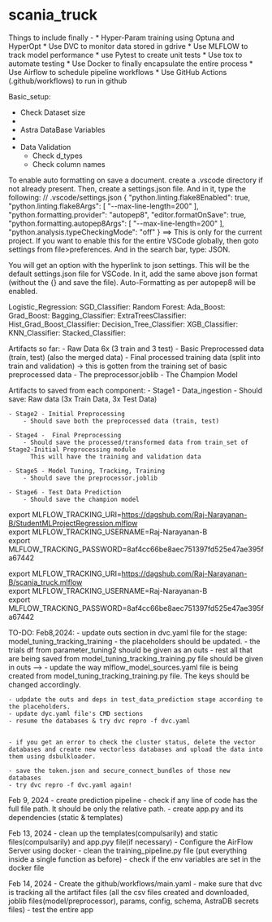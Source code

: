 # scania_truck

Things to include finally -
    * Hyper-Param training using Optuna and HyperOpt
    * Use DVC to monitor data stored in gdrive
    * Use MLFLOW to track model performance
    * use Pytest to create unit tests
    * Use tox to automate testing
    * Use Docker to finally encapsulate the entire process
    * Use Airflow to schedule pipeline workflows
    * Use GitHub Actions (.github/workflows) to run in github

Basic_setup:
- Check Dataset size
- 
- Astra DataBase Variables
- 
- Data Validation
    * Check d_types
    * Check column names
    
To enable auto formatting on save a document. create a .vscode directory if not already present.
Then, create a settings.json file.
And in it, type the following:
// .vscode/settings.json
{
    "python.linting.flake8Enabled": true,
    "python.linting.flake8Args": [
        "--max-line-length=200"
    ],
    "python.formatting.provider": "autopep8",
    "editor.formatOnSave": true,
    "python.formatting.autopep8Args": [
        "--max-line-length=200"
    ],
    "python.analysis.typeCheckingMode": "off"
}
==> This is only for the current project. If you want to enable this for the entire VSCode globally, then goto settings from file>preferences. And in the search bar, type: JSON.

You will get an option with the hyperlink to json settings. This will be the default settings.json file for VSCode. In it, add the same above json format (without the {} and save the file). Auto-Formatting as per autopep8 will be enabled.

Logistic_Regression:
SGD_Classifier:
Random Forest:
Ada_Boost:
Grad_Boost:
Bagging_Classifier:
ExtraTreesClassifier:
Hist_Grad_Boost_Classifier:
Decision_Tree_Classifier:
XGB_Classifier:
KNN_Classifier:
Stacked_Classifier:

Artifacts so far:
    - Raw Data 6x (3 train and 3 test)
    - Basic Preprocessed data (train, test) (also the merged data)
    - Final processed training data (split into train and validation) -> this is gotten from the training set of basic preprocessed data
    - The preprocessor.joblib
    - The Champion Model


Artifacts to saved from each component:
    - Stage1 - Data_ingestion
        - Should save: Raw data (3x Train Data, 3x Test Data)

    - Stage2 - Initial Preprocessing
        - Should save both the preprocessed data (train, test)

    - Stage4 -  Final Preprocessing
        - Should save the processed/transformed data from train_set of Stage2-Initial Preprocessing module
          This will have the training and validation data

    - Stage5 - Model Tuning, Tracking, Training
        - Should save the preprocessor.joblib

    - Stage6 - Test Data Prediction
        - Should save the champion model

export MLFLOW_TRACKING_URI=https://dagshub.com/Raj-Narayanan-B/StudentMLProjectRegression.mlflow \
export MLFLOW_TRACKING_USERNAME=Raj-Narayanan-B \
export MLFLOW_TRACKING_PASSWORD=8af4cc66be8aec751397fd525e47ae395fa67442

export MLFLOW_TRACKING_URI=https://dagshub.com/Raj-Narayanan-B/scania_truck.mlflow \
export MLFLOW_TRACKING_USERNAME=Raj-Narayanan-B \
export MLFLOW_TRACKING_PASSWORD=8af4cc66be8aec751397fd525e47ae395fa67442



TO-DO:
Feb8,2024:
    - update outs section in dvc.yaml file for the stage: model_tuning_tracking_training
    - the placeholders should be updated.
    - the trials df from parameter_tuning2 should be given as an outs
    - rest all that are being saved from model_tuning_tracking_training.py file should be given in outs -->
    - update the way mlflow_model_sources.yaml file is being created from model_tuning_tracking_training.py file. The keys should be changed accordingly.

    - udpdate the outs and deps in test_data_prediction stage according to the placeholders.
    - update dyc.yaml file's CMD sections
    - resume the databases & try dvc repro -f dvc.yaml


    - if you get an error to check the cluster status, delete the vector databases and create new vectorless databases and upload the data into them using dsbulkloader.

    - save the token.json and secure_connect_bundles of those new databases
    - try dvc repro -f dvc.yaml again!

Feb 9, 2024
    - create prediction pipeline
    - check if any line of code has the full file path. It should be only the relative path.
    - create app.py and its dependencies (static & templates)

Feb 13, 2024
    - clean up the templates(compulsarily) and static files(compulsarily) and app.pyy file(if necessary)
    - Configure the AirFlow Server using docker
    - clean the training_pipeline.py file (put everything inside a single function as before)
    - check if the env variables are set in the docker file


Feb 14, 2024
    - Create the github/workflows/main.yaml
    - make sure that dvc is tracking all the artifact files (all the csv files created and downloaded, joblib files(model/preprocessor), params, config, schema, AstraDB secrets files)
    - test the entire app